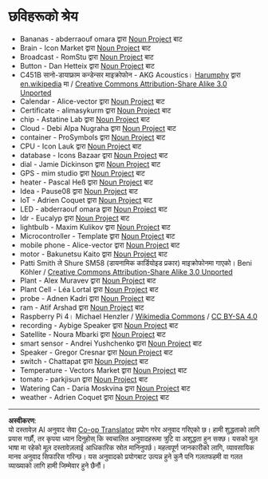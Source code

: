 <!--
CO_OP_TRANSLATOR_METADATA:
{
  "original_hash": "4506d33bbda7acc0ab20980172687090",
  "translation_date": "2025-08-27T09:32:06+00:00",
  "source_file": "attributions.md",
  "language_code": "ne"
}
-->
# छविहरूको श्रेय

* Bananas - abderraouf omara द्वारा [Noun Project](https://thenounproject.com) बाट
* Brain - Icon Market द्वारा [Noun Project](https://thenounproject.com) बाट
* Broadcast - RomStu द्वारा [Noun Project](https://thenounproject.com) बाट
* Button - Dan Hetteix द्वारा [Noun Project](https://thenounproject.com) बाट
* C451B सानो-डायाफ्राम कन्डेन्सर माइक्रोफोन - AKG Acoustics। [Harumphy](https://en.wikipedia.org/wiki/User:Harumphy) द्वारा [en.wikipedia](https://en.wikipedia.org/) मा / [Creative Commons Attribution-Share Alike 3.0 Unported](https://creativecommons.org/licenses/by-sa/3.0/deed.en)
* Calendar - Alice-vector द्वारा [Noun Project](https://thenounproject.com) बाट
* Certificate - alimasykurm द्वारा [Noun Project](https://thenounproject.com) बाट
* chip - Astatine Lab द्वारा [Noun Project](https://thenounproject.com) बाट
* Cloud - Debi Alpa Nugraha द्वारा [Noun Project](https://thenounproject.com) बाट
* container - ProSymbols द्वारा [Noun Project](https://thenounproject.com) बाट
* CPU - Icon Lauk द्वारा [Noun Project](https://thenounproject.com) बाट
* database - Icons Bazaar द्वारा [Noun Project](https://thenounproject.com) बाट
* dial - Jamie Dickinson द्वारा [Noun Project](https://thenounproject.com) बाट
* GPS - mim studio द्वारा [Noun Project](https://thenounproject.com) बाट
* heater - Pascal Heß द्वारा [Noun Project](https://thenounproject.com) बाट
* Idea - Pause08 द्वारा [Noun Project](https://thenounproject.com) बाट
* IoT - Adrien Coquet द्वारा [Noun Project](https://thenounproject.com) बाट
* LED - abderraouf omara द्वारा [Noun Project](https://thenounproject.com) बाट
* ldr - Eucalyp द्वारा [Noun Project](https://thenounproject.com) बाट
* lightbulb - Maxim Kulikov द्वारा [Noun Project](https://thenounproject.com) बाट
* Microcontroller - Template द्वारा [Noun Project](https://thenounproject.com) बाट
* mobile phone - Alice-vector द्वारा [Noun Project](https://thenounproject.com) बाट
* motor - Bakunetsu Kaito द्वारा [Noun Project](https://thenounproject.com) बाट
* Patti Smith ले Shure SM58 (डायनामिक कार्डियोइड प्रकार) माइक्रोफोनमा गाएको। Beni Köhler / [Creative Commons Attribution-Share Alike 3.0 Unported](https://creativecommons.org/licenses/by-sa/3.0/deed.en)
* Plant - Alex Muravev द्वारा [Noun Project](https://thenounproject.com) बाट
* Plant Cell - Léa Lortal द्वारा [Noun Project](https://thenounproject.com) बाट
* probe - Adnen Kadri द्वारा [Noun Project](https://thenounproject.com) बाट
* ram - Atif Arshad द्वारा [Noun Project](https://thenounproject.com) बाट
* Raspberry Pi 4। Michael Henzler / [Wikimedia Commons](https://commons.wikimedia.org/wiki/Main_Page) / [CC BY-SA 4.0](https://creativecommons.org/licenses/by-sa/4.0/)
* recording - Aybige Speaker द्वारा [Noun Project](https://thenounproject.com) बाट
* Satellite - Noura Mbarki द्वारा [Noun Project](https://thenounproject.com) बाट
* smart sensor - Andrei Yushchenko द्वारा [Noun Project](https://thenounproject.com) बाट
* Speaker - Gregor Cresnar द्वारा [Noun Project](https://thenounproject.com) बाट
* switch - Chattapat द्वारा [Noun Project](https://thenounproject.com) बाट
* Temperature - Vectors Market द्वारा [Noun Project](https://thenounproject.com) बाट
* tomato - parkjisun द्वारा [Noun Project](https://thenounproject.com) बाट
* Watering Can - Daria Moskvina द्वारा [Noun Project](https://thenounproject.com) बाट
* weather - Adrien Coquet द्वारा [Noun Project](https://thenounproject.com) बाट

---

**अस्वीकरण**:  
यो दस्तावेज़ AI अनुवाद सेवा [Co-op Translator](https://github.com/Azure/co-op-translator) प्रयोग गरेर अनुवाद गरिएको छ। हामी शुद्धताको लागि प्रयास गर्छौं, तर कृपया ध्यान दिनुहोस् कि स्वचालित अनुवादहरूमा त्रुटि वा अशुद्धता हुन सक्छ। यसको मूल भाषा मा रहेको मूल दस्तावेज़लाई आधिकारिक स्रोत मानिनुपर्छ। महत्वपूर्ण जानकारीको लागि, व्यावसायिक मानव अनुवाद सिफारिस गरिन्छ। यस अनुवादको प्रयोगबाट उत्पन्न हुने कुनै पनि गलतफहमी वा गलत व्याख्याको लागि हामी जिम्मेवार हुने छैनौं।